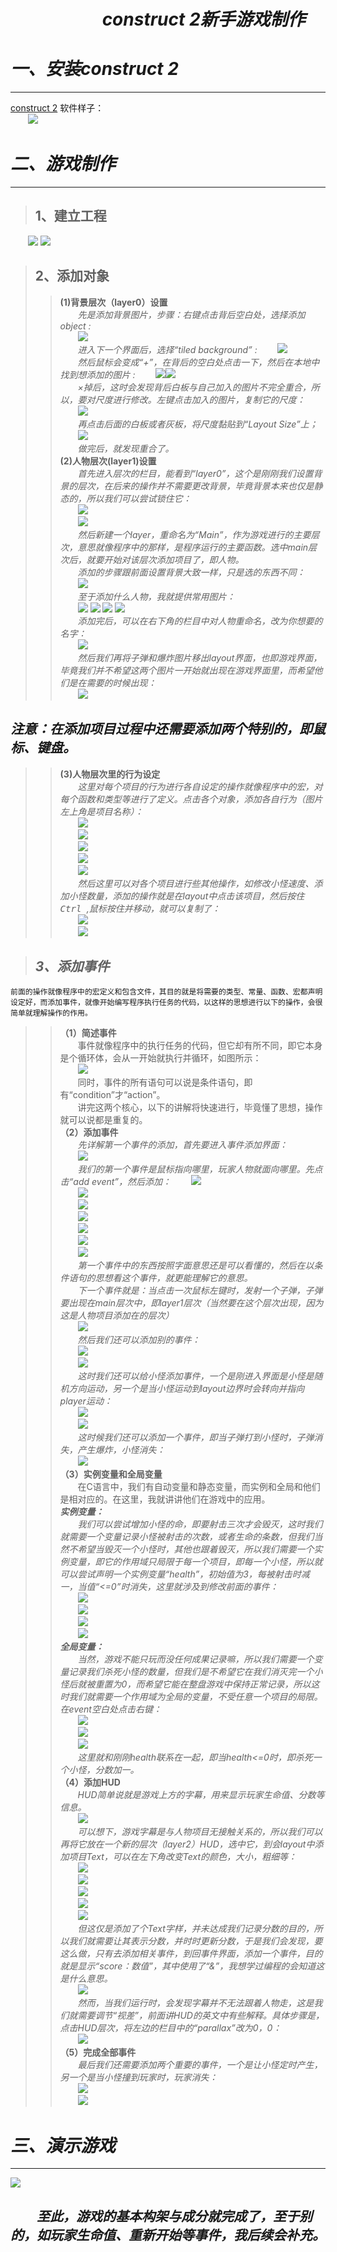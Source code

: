 # &emsp;&emsp;&emsp;&emsp;&emsp; ***construct 2新手游戏制作***  

# ***一、安装construct 2***
---  
[construct 2](https://www.scirra.com/construct2)
软件样子：  
&emsp;&emsp;![](images/17.png)  

# ***二、游戏制作*** 
--- 
>## **1、建立工程**  
&emsp;&emsp;![](images/18.png)
![](images/19.png)  

>## **2、添加对象**  
>>**(1)背景层次（layer0）设置**  
   &emsp;&emsp;_先是添加背景图片，步骤：右键点击背后空白处，选择添加object :_  
   &emsp;&emsp;![](images/20.png)  
   &emsp;&emsp;_进入下一个界面后，选择“tiled background” :_ 
   &emsp;&emsp;![](images/21.png)  
   &emsp;&emsp;_然后鼠标会变成“+”，在背后的空白处点击一下，然后在本地中找到想添加的图片 :_
   &emsp;&emsp;![](images/22.png)![](images/23.png)  
   &emsp;&emsp;_×掉后，这时会发现背后白板与自己加入的图片不完全重合，所以，要对尺度进行修改。左键点击加入的图片，复制它的尺度：_  
   &emsp;&emsp;![](images/24.png)  
   &emsp;&emsp;_再点击后面的白板或者灰板，将尺度黏贴到“Layout Size”上；_  
   &emsp;&emsp;![](images/25.png)  
   &emsp;&emsp;_做完后，就发现重合了。_  
**(2)人物层次(layer1)设置**   
    &emsp;&emsp;_首先进入层次的栏目，能看到“layer0”，这个是刚刚我们设置背景的层次，在后来的操作并不需要更改背景，毕竟背景本来也仅是静态的，所以我们可以尝试锁住它：_  
    &emsp;&emsp;![](images/26.png)  
    &emsp;&emsp;![](images/27.png)   
    &emsp;&emsp;_然后新建一个layer，重命名为“Main”，作为游戏进行的主要层次，意思就像程序中的那样，是程序运行的主要函数。选中main层次后，就要开始对该层次添加项目了，即人物。_  
    &emsp;&emsp;_添加的步骤跟前面设置背景大致一样，只是选的东西不同：_  
    &emsp;&emsp;![](images/28.png)    
    &emsp;&emsp;_至于添加什么人物，我就提供常用图片：_  
    &emsp;&emsp;![](images/29.png) ![](images/30.png) ![](images/31.png) ![](images/32.png)   
    &emsp;&emsp;_添加完后，可以在右下角的栏目中对人物重命名，改为你想要的名字：_  
    &emsp;&emsp;![](images/33.png)   
    &emsp;&emsp;_然后我们再将子弹和爆炸图片移出layout界面，也即游戏界面，毕竟我们并不希望这两个图片一开始就出现在游戏界面里，而希望他们是在需要的时候出现：_  
    &emsp;&emsp;![](images/34.png)  
## ***注意：在添加项目过程中还需要添加两个特别的，即鼠标、键盘。***  
>>**(3)人物层次里的行为设定**   
    &emsp;&emsp;_这里对每个项目的行为进行各自设定的操作就像程序中的宏，对每个函数和类型等进行了定义。点击各个对象，添加各自行为（图片左上角是项目名称）：_  
    &emsp;&emsp;![](images/35.png)  
    &emsp;&emsp;![](images/36.png)  
    &emsp;&emsp;![](images/37.png)  
    &emsp;&emsp;![](images/38.png)  
    &emsp;&emsp;![](images/39.png)    
    &emsp;&emsp;_然后这里可以对各个项目进行些其他操作，如修改小怪速度、添加小怪数量，添加的操作就是在layout中点击该项目，然后按住<kbd> Ctrl </kbd>,鼠标按住并移动，就可以复制了：_  
    &emsp;&emsp;![](images/40.png)  
    &emsp;&emsp;![](images/41.png)

> ## ***3、添加事件***  
    前面的操作就像程序中的宏定义和包含文件，其目的就是将需要的类型、常量、函数、宏都声明设定好，而添加事件，就像开始编写程序执行任务的代码，以这样的思想进行以下的操作，会很简单就理解操作的作用。  
>>**（1）简述事件**  
    &emsp;&emsp;事件就像程序中的执行任务的代码，但它却有所不同，即它本身是个循环体，会从一开始就执行并循环，如图所示：  
    &emsp;&emsp;![](images/42.png)  
    &emsp;&emsp;同时，事件的所有语句可以说是条件语句，即有“condition”才“action”。  
    &emsp;&emsp;讲完这两个核心，以下的讲解将快速进行，毕竟懂了思想，操作就可以说都是重复的。  
>>**（2）添加事件**  
    &emsp;&emsp;_先详解第一个事件的添加，首先要进入事件添加界面：_  
    &emsp;&emsp;![](images/43.png)  
    &emsp;&emsp;_我们的第一个事件是鼠标指向哪里，玩家人物就面向哪里。先点击“add event”，然后添加：_
    &emsp;&emsp;![](images/44.png)   
    &emsp;&emsp;![](images/45.png)  
    &emsp;&emsp;![](images/46.png)  
    &emsp;&emsp;![](images/47.png)  
    &emsp;&emsp;![](images/48.png)  
    &emsp;&emsp;![](images/49.png)  
    &emsp;&emsp;![](images/50.png)   
    &emsp;&emsp;_第一个事件中的东西按照字面意思还是可以看懂的，然后在以条件语句的思想看这个事件，就更能理解它的意思。_  
    &emsp;&emsp;_下一个事件就是：当点击一次鼠标左键时，发射一个子弹，子弹要出现在main层次中，即layer1层次（当然要在这个层次出现，因为这是人物项目添加在的层次）_  
    &emsp;&emsp;![](images/51.png)    
    &emsp;&emsp;_然后我们还可以添加别的事件：_  
    &emsp;&emsp;![](images/52.png)  
    &emsp;&emsp;![](images/53.png)    
    &emsp;&emsp;_这时我们还可以给小怪添加事件，一个是刚进入界面是小怪是随机方向运动，另一个是当小怪运动到layout边界时会转向并指向player运动：_  
    &emsp;&emsp;![](images/54.png)  
    &emsp;&emsp;![](images/55.png)    
    &emsp;&emsp;_这时候我们还可以添加一个事件，即当子弹打到小怪时，子弹消失，产生爆炸，小怪消失：_  
    &emsp;&emsp;![](images/56.png)   
>>**（3）实例变量和全局变量**  
    &emsp;&emsp;在C语言中，我们有自动变量和静态变量，而实例和全局和他们是相对应的。在这里，我就讲讲他们在游戏中的应用。  
    ***实例变量：***   
    &emsp;&emsp;_我们可以尝试增加小怪的命，即要射击三次才会毁灭，这时我们就需要一个变量记录小怪被射击的次数，或者生命的条数，但我们当然不希望当毁灭一个小怪时，其他也跟着毁灭，所以我们需要一个实例变量，即它的作用域只局限于每一个项目，即每一个小怪，所以就可以尝试声明一个实例变量“health”，初始值为3，每被射击时减一，当值“<=0”时消失，这里就涉及到修改前面的事件：_  
    &emsp;&emsp;![](images/57.png)  
    &emsp;&emsp;![](images/58.png)  
    &emsp;&emsp;![](images/59.png)  
    &emsp;&emsp;![](images/60.png)    
    ***全局变量：***  
    &emsp;&emsp;_当然，游戏不能只玩而没任何成果记录嘛，所以我们需要一个变量记录我们杀死小怪的数量，但我们是不希望它在我们消灭完一个小怪后就被重置为0，而希望它能在整盘游戏中保持正常记录，所以这时我们就需要一个作用域为全局的变量，不受任意一个项目的局限。在event空白处点击右键：_  
    &emsp;&emsp;![](images/61.png)  
    &emsp;&emsp;![](images/62.png)  
    &emsp;&emsp;![](images/63.png)    
    &emsp;&emsp;_这里就和刚刚health联系在一起，即当health<=0时，即杀死一个小怪，分数加一。_  
>>**（4）添加HUD**  
    &emsp;&emsp;_HUD简单说就是游戏上方的字幕，用来显示玩家生命值、分数等信息。_  
    &emsp;&emsp;![](images/64.png)    
    &emsp;&emsp;_可以想下，游戏字幕是与人物项目无接触关系的，所以我们可以再将它放在一个新的层次（layer2）HUD，选中它，到会layout中添加项目Text，可以在左下角改变Text的颜色，大小，粗细等：_  
    &emsp;&emsp;![](images/65.png)  
    &emsp;&emsp;![](images/66.png)  
    &emsp;&emsp;![](images/67.png)  
    &emsp;&emsp;![](images/68.png)  
    &emsp;&emsp;![](images/69.png)    
    &emsp;&emsp;_但这仅是添加了个Text字样，并未达成我们记录分数的目的，所以我们就需要让其表示分数，并时时更新分数，于是我们会发现，要这么做，只有去添加相关事件，到回事件界面，添加一个事件，目的就是显示“score：数值”，其中使用了“&”，我想学过编程的会知道这是什么意思。_  
    &emsp;&emsp;![](images/70.png)  
    &emsp;&emsp;_然而，当我们运行时，会发现字幕并不无法跟着人物走，这是我们就需要调节“视差”，前面讲HUD的英文中有些解释。具体步骤是，点击HUD层次，将左边的栏目中的“parallax”改为0，0：_  
    &emsp;&emsp;![](images/71.png)  
>>**（5）完成全部事件**  
    &emsp;&emsp;_最后我们还需要添加两个重要的事件，一个是让小怪定时产生，另一个是当小怪撞到玩家时，玩家消失：_  
    &emsp;&emsp;![](images/72.png)  
    &emsp;&emsp;![](images/73.png)    

# ***三、演示游戏***
---
![](images/s1.gif)

## ***&emsp;&emsp;至此，游戏的基本构架与成分就完成了，至于别的，如玩家生命值、重新开始等事件，我后续会补充。***



    




    

    

     

